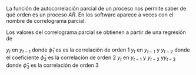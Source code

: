 La función de autocorrelación parcial de un proceso nos permite saber de qué orden es un proceso $AR$. En los software aparece a veces con el nombre de correlograma parcial.

Los valores del correlograma parcial se obtienen a partir de una regresión de 

$y_{t}$ en $y_{t-1}$ donde $\hat{\phi}_{1}$ es es la correlación de orden 1
$y_{t}$ en $y_{t-1}$ y $y_{t-2}$ donde el coeficiente $\hat{\phi}_{2}$ es la correlación de orden 2
$y_{t}$ en $y_{t-1}$ y $y_{t-2}$ y$y_{t-3}$ donde $\hat{\phi}_{3}$ es la correlación de orden 3